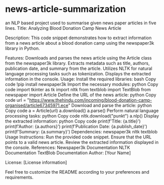 # news-article-summarization
an NLP based project used to summarise given news paper articles in five lines.
Title:
Analyzing Blood Donation Camp News Article

Description:
This code snippet demonstrates how to extract information from a news article about a blood donation camp using the newspaper3k library in Python.

Features:
Downloads and parses the news article using the Article class from the newspaper3k library.
Extracts metadata such as title, authors, publication date, and summary from the article.
Utilizes NLTK for natural language processing tasks such as tokenization.
Displays the extracted information in the console.
Usage:
Install the required libraries:
bash
Copy code
!pip install newspaper3k
Import the necessary modules:
python
Copy code
import tkinter as tk
import nltk
from textblob import TextBlob
from newspaper import Article
Define the URL of the news article:
python
Copy code
url = "https://www.thehindu.com/incoming/blood-donation-camp-organised/article67345971.ece"
Download and parse the article:
python
Copy code
a = Article(url)
a.download()
a.parse()
Perform natural language processing tasks:
python
Copy code
nltk.download("punkt")
a.nlp()
Display the extracted information:
python
Copy code
print(f'Title: {a.title}')
print(f'Author: {a.authors}')
print(f'Publication Date: {a.publish_date}')
print(f'Summary: {a.summary}')
Dependencies:
newspaper3k
nltk
textblob
Usage Instructions:
Run the provided code snippet.
Ensure that the URL points to a valid news article.
Review the extracted information displayed in the console.
References:
Newspaper3k Documentation
NLTK Documentation
TextBlob Documentation
Author:
[Your Name]

License:
[License information]

Feel free to customize the README according to your preferences and requirements.
